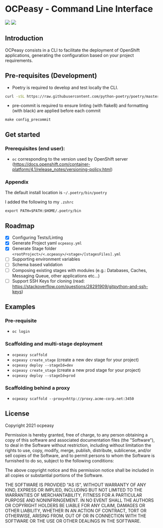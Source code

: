 # OCPeasy - Command Line Interface

![](https://github.com/ocpeasy/ocpeasy/workflows/ocpeasy-ubuntu-ci/badge.svg)
![](badges/coverage.svg)

## Introduction

OCPeasy consists in a CLI to facilitate the deployment of OpenShift applications, generating the configuration based on your project requirements.

## Pre-requisites (Development)

- Poetry is required to develop and test locally the CLI.

```bash
curl -sSL https://raw.githubusercontent.com/python-poetry/poetry/master/get-poetry.py | python -
```

- pre-commit is required to ensure linting (with flake8) and formatting (with black) are applied before each commit

`make config_precommit`

## Get started

### Prerequisites (end user):

- `oc` corresponding to the version used by OpenShift server (https://docs.openshift.com/container-platform/4.1/release_notes/versioning-policy.html)
<!-- - `curl`
- `(Windows 10 only) WSL installed` -->

### Appendix

The default install location is `~/.poetry/bin/poetry`

I added the following to my `.zshrc`

`export PATH=$PATH:$HOME/.poetry/bin`

## Roadmap

- [x] Configuring Tests/Linting
- [x] Generate Project yaml `ocpeasy.yml`
- [x] Generate Stage folder `<rootProject>/<.ocpeasy>/<stage>/[stagesFiles].yml`
- [ ] Supporting environment variables
- [ ] Schema based validation
- [ ] Composing existing stages with modules (e.g.: Databases, Caches, Messaging Queue, other applications etc...)
- [ ] Support SSH Keys for cloning (read: https://stackoverflow.com/questions/28291909/gitpython-and-ssh-keys)

## Examples

### Pre-requisite

- `oc login`

### Scaffolding and multi-stage deployment

- `ocpeasy scaffold`
- `ocpeasy create_stage` (create a new dev stage for your project)
- `ocpeasy deploy --stageId=dev`
- `ocpeasy create_stage` (create a new prod stage for your project)
- `ocpeasy deploy --stageId=prod`

### Scaffolding behind a proxy

- `ocpeasy scaffold --proxy=http://proxy.acme-corp.net:3450`

## License

Copyright 2021 ocpeasy

Permission is hereby granted, free of charge, to any person obtaining a copy of this software and associated documentation files (the "Software"), to deal in the Software without restriction, including without limitation the rights to use, copy, modify, merge, publish, distribute, sublicense, and/or sell copies of the Software, and to permit persons to whom the Software is furnished to do so, subject to the following conditions:

The above copyright notice and this permission notice shall be included in all copies or substantial portions of the Software.

THE SOFTWARE IS PROVIDED "AS IS", WITHOUT WARRANTY OF ANY KIND, EXPRESS OR IMPLIED, INCLUDING BUT NOT LIMITED TO THE WARRANTIES OF MERCHANTABILITY, FITNESS FOR A PARTICULAR PURPOSE AND NONINFRINGEMENT. IN NO EVENT SHALL THE AUTHORS OR COPYRIGHT HOLDERS BE LIABLE FOR ANY CLAIM, DAMAGES OR OTHER LIABILITY, WHETHER IN AN ACTION OF CONTRACT, TORT OR OTHERWISE, ARISING FROM, OUT OF OR IN CONNECTION WITH THE SOFTWARE OR THE USE OR OTHER DEALINGS IN THE SOFTWARE.